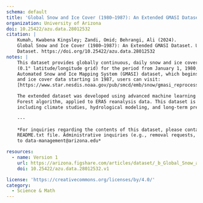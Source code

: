 ```yaml
---
schema: default
title: 'Global Snow and Ice Cover (1980–1987): An Extended GMASI Dataset'
organization: University of Arizona
doi: 10.25422/azu.data.28012532
citation: |
    Kumah, Kwabena Kingsley; Zandi, Omid; Behrangi, Ali (2024). 
    Global Snow and Ice Cover (1980–1987): An Extended GMASI Dataset. University of Arizona Research Data Repository. 
    Dataset. https://doi.org/10.25422/azu.data.28012532
notes: |
    This dataset provides globally continuous, daily snow and ice cover information at a high spatial resolution 
    (0.1° latitude/longitude grid) for the period from January 1, 1980, to June 30, 1987. It extends the Global 
    Automated Snow and Ice Mapping System (GMASI) dataset, which begins in July 1987. For access to GMASI snow 
    and ice cover data starting in 1987, users can visit: 
    [https://www.star.nesdis.noaa.gov/pub/smcd/emb/snow/gmasi_reprocessing/dailymaps/data/](https://www.star.nesdis.noaa.gov/pub/smcd/emb/snow/gmasi_reprocessing/dailymaps/data/).

    The extended dataset was developed using advanced machine learning techniques, specifically a Random 
    Forest algorithm, applied to ERA5 reanalysis data. This dataset is designed to support diverse applications, 
    including climate studies, hydrological modeling, and long-term precipitation analyses.

    ---
    
    *For inquiries regarding the contents of this dataset, please contact the Corresponding Author listed in the 
    README.txt file. Administrative inquiries (e.g., removal requests, trouble downloading, etc.) can be directed 
    to data-management@arizona.edu*

resources:
  - name: Version 1
    url: https://arizona.figshare.com/articles/dataset/_b_Global_Snow_and_Ice_Cover_1980_1987_An_Extended_GMASI_Dataset_b_/28012532/1
    doi: 10.25422/azu.data.28012532.v1

license: 'https://creativecommons.org/licenses/by/4.0/'
category:
  - Science & Math
---
```


